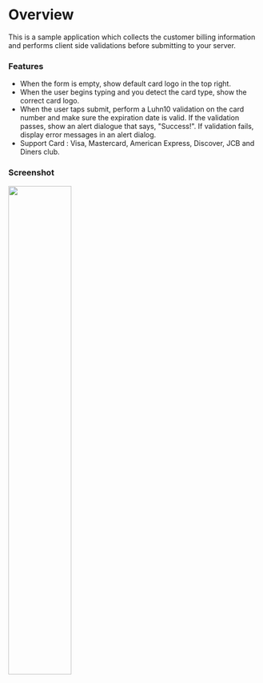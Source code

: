 Overview
========================

This is a sample application which collects the customer billing information and performs client side validations before submitting to your server.

### Features

*   When the form is empty, show default card logo in the top right.
*   When the user begins typing and you detect the card type, show the correct card logo.
*   When the user taps submit, perform a Luhn10 validation on the card number and make sure the expiration date is valid. If the validation passes, show an alert dialogue that says, "Success!". If validation fails, display error messages in an alert dialog.
*   Support Card : Visa, Mastercard, American Express, Discover, JCB and Diners club.

### Screenshot

<img src="http://i.imgur.com/AXt2xJd.png" width="50%" height="50%">
